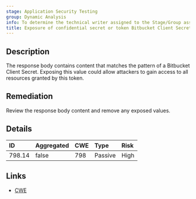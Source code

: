 ```yaml
---
stage: Application Security Testing
group: Dynamic Analysis
info: To determine the technical writer assigned to the Stage/Group associated with this page, see https://handbook.gitlab.com/handbook/product/ux/technical-writing/#assignments
title: Exposure of confidential secret or token Bitbucket Client Secret
---
```


## Description

The response body contains content that matches the pattern of a Bitbucket Client Secret.
Exposing this value could allow attackers to gain access to all resources granted by this token.

## Remediation

Review the response body content and remove any exposed values.

## Details

| ID | Aggregated | CWE | Type | Risk |
|:---|:-----------|:----|:-----|:-----|
| 798.14 | false | 798 | Passive | High |

## Links

- [CWE](https://cwe.mitre.org/data/definitions/798.html)
